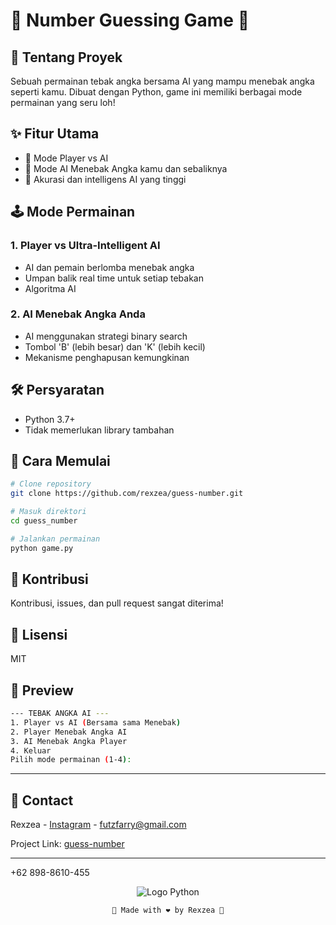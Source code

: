 # 🎲 Number Guessing Game 🧠

## 🌟 Tentang Proyek
Sebuah permainan tebak angka bersama AI yang mampu menebak angka seperti kamu. Dibuat dengan Python, game ini memiliki berbagai mode permainan yang seru loh!

## ✨ Fitur Utama
- 🤖 Mode Player vs AI
- 🧩 Mode AI Menebak Angka kamu dan sebaliknya
- 🎯 Akurasi dan intelligens AI yang tinggi

## 🕹️ Mode Permainan
### 1. Player vs Ultra-Intelligent AI
- AI dan pemain berlomba menebak angka
- Umpan balik real time untuk setiap tebakan
- Algoritma AI 

### 2. AI Menebak Angka Anda
- AI menggunakan strategi binary search
- Tombol 'B' (lebih besar) dan 'K' (lebih kecil)
- Mekanisme penghapusan kemungkinan

## 🛠️ Persyaratan
- Python 3.7+
- Tidak memerlukan library tambahan

## 🚀 Cara Memulai
```bash
# Clone repository
git clone https://github.com/rexzea/guess-number.git

# Masuk direktori
cd guess_number

# Jalankan permainan
python game.py
```

## 🤝 Kontribusi
Kontribusi, issues, dan pull request sangat diterima!

## 📜 Lisensi
MIT

## 🌈 Preview
```bash
--- TEBAK ANGKA AI ---
1. Player vs AI (Bersama sama Menebak)
2. Player Menebak Angka AI
3. AI Menebak Angka Player
4. Keluar
Pilih mode permainan (1-4):
```

---
## 📧 Contact

Rexzea - [Instagram](https://www.instagram.com/alzennora/profilecard/?igsh=Ym8wZHFjcWRxaWhx) - futzfarry@gmail.com



Project Link: [guess-number](https://github.com/rexzea/self-driving-car)

---
+62 898-8610-455

<div align="center">


![Logo Python](https://upload.wikimedia.org/wikipedia/commons/c/c3/Python-logo-notext.svg)
```
🌟 Made with ❤️ by Rexzea 🌟
```

</div>

